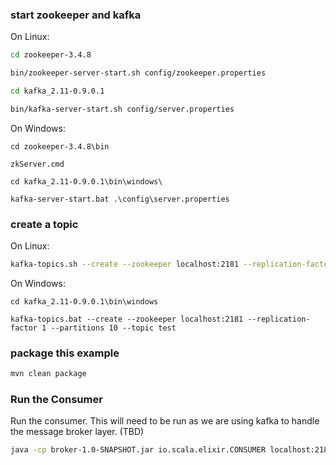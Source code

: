 ### start zookeeper and kafka
On Linux:

``` sh
cd zookeeper-3.4.8
```

``` sh
bin/zookeeper-server-start.sh config/zookeeper.properties
```

``` sh
cd kafka_2.11-0.9.0.1
```

``` sh
bin/kafka-server-start.sh config/server.properties
```

On Windows:

```
cd zookeeper-3.4.8\bin
```

```
zkServer.cmd
``` 

``` 
cd kafka_2.11-0.9.0.1\bin\windows\
```

```
kafka-server-start.bat .\config\server.properties
```

### create a topic
On Linux:

``` sh
kafka-topics.sh --create --zookeeper localhost:2181 --replication-factor 1 --partitions 10 --topic test_topic
```

On Windows:

```
cd kafka_2.11-0.9.0.1\bin\windows
```
``` 
kafka-topics.bat --create --zookeeper localhost:2181 --replication-factor 1 --partitions 10 --topic test
```

### package this example
``` sh
mvn clean package
```


### Run the Consumer
Run the consumer. This will need to be run as we are using kafka to handle the message broker layer. (TBD)

``` sh
java -cp broker-1.0-SNAPSHOT.jar io.scala.elixir.CONSUMER localhost:2181 group1 test_topic 10 0
```
